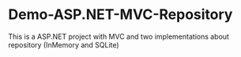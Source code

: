 # Demo-ASP.NET-MVC-Repository
This is a ASP.NET project with MVC and two implementations about repository (InMemory and SQLite)
